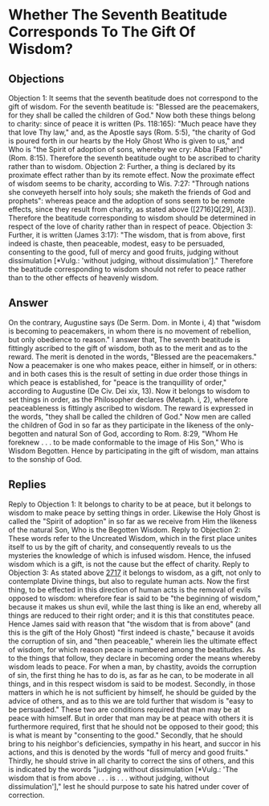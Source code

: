 # Whether The Seventh Beatitude Corresponds To The Gift Of Wisdom?
## Objections
Objection 1: It seems that the seventh beatitude does not correspond to the gift of wisdom. For the seventh beatitude is: "Blessed are the peacemakers, for they shall be called the children of God." Now both these things belong to charity: since of peace it is written (Ps. 118:165): "Much peace have they that love Thy law," and, as the Apostle says (Rom. 5:5), "the charity of God is poured forth in our hearts by the Holy Ghost Who is given to us," and Who is "the Spirit of adoption of sons, whereby we cry: Abba [Father]" (Rom. 8:15). Therefore the seventh beatitude ought to be ascribed to charity rather than to wisdom.
Objection 2: Further, a thing is declared by its proximate effect rather than by its remote effect. Now the proximate effect of wisdom seems to be charity, according to Wis. 7:27: "Through nations she conveyeth herself into holy souls; she maketh the friends of God and prophets": whereas peace and the adoption of sons seem to be remote effects, since they result from charity, as stated above ([2716]Q[29], A[3]). Therefore the beatitude corresponding to wisdom should be determined in respect of the love of charity rather than in respect of peace.
Objection 3: Further, it is written (James 3:17): "The wisdom, that is from above, first indeed is chaste, then peaceable, modest, easy to be persuaded, consenting to the good, full of mercy and good fruits, judging without dissimulation [*Vulg.: 'without judging, without dissimulation']." Therefore the beatitude corresponding to wisdom should not refer to peace rather than to the other effects of heavenly wisdom.
## Answer
On the contrary, Augustine says (De Serm. Dom. in Monte i, 4) that "wisdom is becoming to peacemakers, in whom there is no movement of rebellion, but only obedience to reason."
I answer that, The seventh beatitude is fittingly ascribed to the gift of wisdom, both as to the merit and as to the reward. The merit is denoted in the words, "Blessed are the peacemakers." Now a peacemaker is one who makes peace, either in himself, or in others: and in both cases this is the result of setting in due order those things in which peace is established, for "peace is the tranquillity of order," according to Augustine (De Civ. Dei xix, 13). Now it belongs to wisdom to set things in order, as the Philosopher declares (Metaph. i, 2), wherefore peaceableness is fittingly ascribed to wisdom. The reward is expressed in the words, "they shall be called the children of God." Now men are called the children of God in so far as they participate in the likeness of the only-begotten and natural Son of God, according to Rom. 8:29, "Whom He foreknew . . . to be made conformable to the image of His Son," Who is Wisdom Begotten. Hence by participating in the gift of wisdom, man attains to the sonship of God.
## Replies
Reply to Objection 1: It belongs to charity to be at peace, but it belongs to wisdom to make peace by setting things in order. Likewise the Holy Ghost is called the "Spirit of adoption" in so far as we receive from Him the likeness of the natural Son, Who is the Begotten Wisdom.
Reply to Objection 2: These words refer to the Uncreated Wisdom, which in the first place unites itself to us by the gift of charity, and consequently reveals to us the mysteries the knowledge of which is infused wisdom. Hence, the infused wisdom which is a gift, is not the cause but the effect of charity.
Reply to Objection 3: As stated above [2717](A[3]) it belongs to wisdom, as a gift, not only to contemplate Divine things, but also to regulate human acts. Now the first thing, to be effected in this direction of human acts is the removal of evils opposed to wisdom: wherefore fear is said to be "the beginning of wisdom," because it makes us shun evil, while the last thing is like an end, whereby all things are reduced to their right order; and it is this that constitutes peace. Hence James said with reason that "the wisdom that is from above" (and this is the gift of the Holy Ghost) "first indeed is chaste," because it avoids the corruption of sin, and "then peaceable," wherein lies the ultimate effect of wisdom, for which reason peace is numbered among the beatitudes. As to the things that follow, they declare in becoming order the means whereby wisdom leads to peace. For when a man, by chastity, avoids the corruption of sin, the first thing he has to do is, as far as he can, to be moderate in all things, and in this respect wisdom is said to be modest. Secondly, in those matters in which he is not sufficient by himself, he should be guided by the advice of others, and as to this we are told further that wisdom is "easy to be persuaded." These two are conditions required that man may be at peace with himself. But in order that man may be at peace with others it is furthermore required, first that he should not be opposed to their good; this is what is meant by "consenting to the good." Secondly, that he should bring to his neighbor's deficiencies, sympathy in his heart, and succor in his actions, and this is denoted by the words "full of mercy and good fruits." Thirdly, he should strive in all charity to correct the sins of others, and this is indicated by the words "judging without dissimulation [*Vulg.: 'The wisdom that is from above . . . is . . . without judging, without dissimulation']," lest he should purpose to sate his hatred under cover of correction.